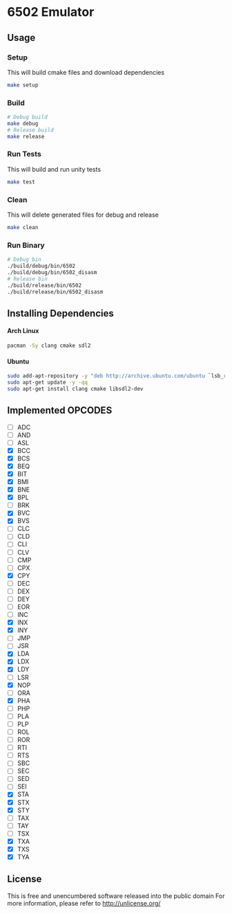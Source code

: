 # 6502 Emulator

## Usage

### Setup
This will build cmake files and download dependencies
```bash
make setup
```

### Build
```bash
# Debug build
make debug
# Release build
make release
```

### Run Tests
This will build and run unity tests
```bash
make test
```

### Clean
This will delete generated files for debug and release
```bash
make clean
```

### Run Binary
```bash
# Debug bin
./build/debug/bin/6502
./build/debug/bin/6502_disasm
# Release bin
./build/release/bin/6502
./build/release/bin/6502_disasm
```

## Installing Dependencies

#### Arch Linux
```bash
pacman -Sy clang cmake sdl2
```

#### Ubuntu
```bash
sudo add-apt-repository -y "deb http://archive.ubuntu.com/ubuntu `lsb_release -sc` main universe restricted multiverse"
sudo apt-get update -y -qq
sudo apt-get install clang cmake libsdl2-dev
```

## Implemented OPCODES
- [ ] ADC
- [ ] AND
- [ ] ASL
- [x] BCC
- [x] BCS
- [x] BEQ
- [x] BIT
- [x] BMI
- [x] BNE
- [x] BPL
- [ ] BRK
- [x] BVC
- [x] BVS
- [ ] CLC
- [ ] CLD
- [ ] CLI
- [ ] CLV
- [ ] CMP
- [ ] CPX
- [x] CPY
- [ ] DEC
- [ ] DEX
- [ ] DEY
- [ ] EOR
- [ ] INC
- [x] INX
- [x] INY
- [ ] JMP
- [ ] JSR
- [x] LDA
- [x] LDX
- [x] LDY
- [ ] LSR
- [x] NOP
- [ ] ORA
- [x] PHA
- [ ] PHP
- [ ] PLA
- [ ] PLP
- [ ] ROL
- [ ] ROR
- [ ] RTI
- [ ] RTS
- [ ] SBC
- [ ] SEC
- [ ] SED
- [ ] SEI
- [x] STA
- [x] STX
- [x] STY
- [ ] TAX
- [ ] TAY
- [ ] TSX
- [x] TXA
- [x] TXS
- [x] TYA

## License
This is free and unencumbered software released into the public domain
For more information, please refer to <http://unlicense.org/>
